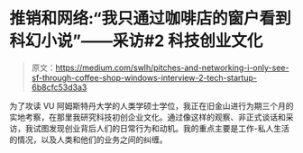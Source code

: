 # 推销和网络:“我只通过咖啡店的窗户看到科幻小说”——采访#2 科技创业文化

> 原文：<https://medium.com/swlh/pitches-and-networking-i-only-see-sf-through-coffee-shop-windows-interview-2-tech-startup-6b8cfc53d3a3>

为了攻读 VU 阿姆斯特丹大学的人类学硕士学位，我正在旧金山进行为期三个月的实地考察，在那里我研究科技初创企业文化。通过像这样的观察、非正式谈话和采访，我试图发现创业背后人们的日常行为和动机。我的重点主要是工作-私人生活的情况，以及人类和他们的业务之间的纠缠。
